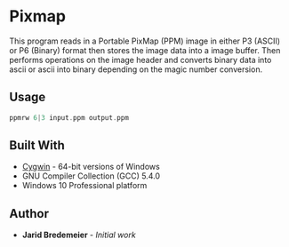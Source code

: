 # Pixmap

This program reads in a Portable PixMap (PPM) image in either P3 (ASCII) or P6 (Binary) format then stores the image data into a image buffer. Then performs operations on the image header and converts binary data into ascii or ascii into binary depending on the magic number conversion.	

## Usage
```c
ppmrw 6|3 input.ppm output.ppm
```

## Built With
* [Cygwin](https://cygwin.com/index.html) - 64-bit versions of Windows
* GNU Compiler Collection (GCC) 5.4.0
* Windows 10 Professional platform

## Author
* **Jarid Bredemeier** - *Initial work*
